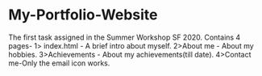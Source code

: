 # My-Portfolio-Website
The first task assigned in the Summer Workshop SF 2020.
Contains 4 pages-
1> index.html - A brief intro about myself.
2>About me - About my hobbies.
3>Achievements - About my achievements(till date).
4>Contact me-Only the email icon works.


